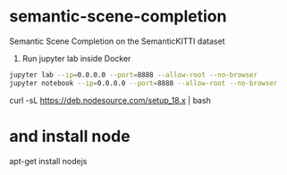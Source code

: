 # semantic-scene-completion
Semantic Scene Completion on the SemanticKITTI dataset


1. Run jupyter lab inside Docker
```bash
jupyter lab --ip=0.0.0.0 --port=8888 --allow-root --no-browser
jupyter notebook --ip=0.0.0.0 --port=8888 --allow-root --no-browser

```

curl -sL https://deb.nodesource.com/setup_18.x | bash
# and install node 
apt-get install nodejs